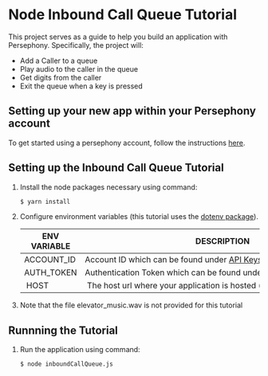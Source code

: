 # Node Inbound Call Queue Tutorial

This project serves as a guide to help you build an application with Persephony. Specifically, the project will:

- Add a Caller to a queue
- Play audio to the caller in the queue
- Get digits from the caller
- Exit the queue when a key is pressed

## Setting up your new app within your Persephony account

To get started using a persephony account, follow the instructions [here](https://persephony-docs.readme.io/docs/getting-started-with-persephony).

## Setting up the Inbound Call Queue Tutorial

1. Install the node packages necessary using command:

   ```bash
   $ yarn install
   ```

2. Configure environment variables (this tutorial uses the [dotenv package](https://www.npmjs.com/package/dotenv)).

   | ENV VARIABLE            | DESCRIPTION                                                                                                                                                                             |
   | ----------------------- | --------------------------------------------------------------------------------------------------------------------------------------------------------------------------------------- |
   | ACCOUNT_ID              | Account ID which can be found under [API Keys](https://www.persephony.com/dashboard/portal/account/authentication) in Dashboard                                                         |
   | AUTH_TOKEN              | Authentication Token which can be found under [API Keys](https://www.persephony.com/dashboard/portal/account/authentication) in Dashboard                                               |
   | HOST | The host url where your application is hosted (e.g. yourHostedApp.com) |

3. Note that the file elevator_music.wav is not provided for this tutorial

## Runnning the Tutorial

1. Run the application using command:

   ```bash
   $ node inboundCallQueue.js
   ```

